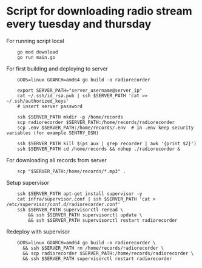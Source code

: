 # Script for downloading radio stream every tuesday and thursday


For running script local
```shell script
    go mod download
    go run main.go
```

For first building and deploying to server
```shell script
    GOOS=linux GOARCH=amd64 go build -o radiorecorder
    
    export SERVER_PATH="server_username@server_ip"
    cat ~/.ssh/id_rsa.pub | ssh $SERVER_PATH 'cat >> ~/.ssh/authorized_keys'
    # insert server password

    ssh $SERVER_PATH mkdir -p /home/records
    scp radiorecorder $SERVER_PATH:/home/records/radiorecorder
    scp .env $SERVER_PATH:/home/records/.env  # in .env keep security variables (for example SENTRY_DSN)
```

```shell script
    ssh $SERVER_PATH kill $(ps aux | grep recorder | awk '{print $2}')
    ssh $SERVER_PATH cd /home/records && nohup ./radiorecorder &
```

For downloading all records from server
```shell script
    scp "$SERVER_PATH:/home/records/*.mp3" .
```

Setup supervisor
```shell script
    ssh $SERVER_PATH apt-get install supervisor -y
    cat infra/supervisor.conf | ssh $SERVER_PATH 'cat > /etc/supervisor/conf.d/radiorecorder.conf'
    ssh $SERVER_PATH supervisorctl reread \
        && ssh $SERVER_PATH supervisorctl update \
        && ssh $SERVER_PATH supervisorctl restart radiorecorder 
```

Redeploy with supervisor
```shell script
    GOOS=linux GOARCH=amd64 go build -o radiorecorder \
      && ssh $SERVER_PATH rm /home/records/radiorecorder \
      && scp radiorecorder $SERVER_PATH:/home/records/radiorecorder \
      && ssh $SERVER_PATH supervisorctl restart radiorecorder
```
